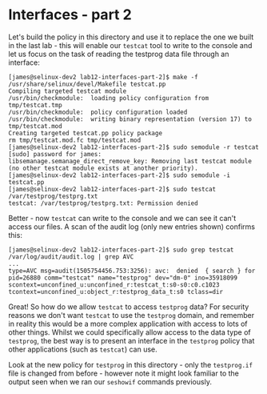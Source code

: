 # Interfaces - part 2

Let's build the policy in this directory and use it to replace the one we built in the last lab - this will enable our `testcat` tool to write to the console and let us focus on the task of reading the testprog data file through an interface:

```
[james@selinux-dev2 lab12-interfaces-part-2]$ make -f /usr/share/selinux/devel/Makefile testcat.pp
Compiling targeted testcat module
/usr/bin/checkmodule:  loading policy configuration from tmp/testcat.tmp
/usr/bin/checkmodule:  policy configuration loaded
/usr/bin/checkmodule:  writing binary representation (version 17) to tmp/testcat.mod
Creating targeted testcat.pp policy package
rm tmp/testcat.mod.fc tmp/testcat.mod
[james@selinux-dev2 lab12-interfaces-part-2]$ sudo semodule -r testcat
[sudo] password for james:
libsemanage.semanage_direct_remove_key: Removing last testcat module (no other testcat module exists at another priority).
[james@selinux-dev2 lab12-interfaces-part-2]$ sudo semodule -i testcat.pp
[james@selinux-dev2 lab12-interfaces-part-2]$ sudo testcat /var/testprog/testprg.txt
testcat: /var/testprog/testprg.txt: Permission denied
```

Better - now `testcat` can write to the console and we can see it can't access our files. A scan of the audit log (only new entries shown) confirms this:

```
[james@selinux-dev2 lab12-interfaces-part-2]$ sudo grep testcat /var/log/audit/audit.log | grep AVC
...
type=AVC msg=audit(1505754456.753:3256): avc:  denied  { search } for  pid=26880 comm="testcat" name="testprog" dev="dm-0" ino=35918099 scontext=unconfined_u:unconfined_r:testcat_t:s0-s0:c0.c1023 tcontext=unconfined_u:object_r:testprog_data_t:s0 tclass=dir
```

Great! So how do we allow `testcat` to access `testprog` data? For security reasons we don't want `testcat` to use the `testprog` domain, and remember in reality this would be a more complex application with access to lots of other things. Whilst we could specifically allow access to the data type of `testprog`, the best way is to present an interface in the `testprog` policy that other applications (such as `testcat`) can use.

Look at the new policy for `testprog` in this directory - only the `testprog.if` file is changed from before - however note it might look familiar to the output seen when we ran our `seshowif` commands previously.


